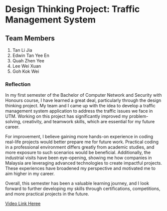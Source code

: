 # Design Thinking Project: Traffic Management System
## Team Members
1. Tan Li Jia
2. Edwin Tan Yee En
3. Quah Zhen Yee
4. Lee Wei Xuan
5. Goh Kok Wei

### Reflection
In my first semester of the Bachelor of Computer Network and Security with Honours course, I have learned a great deal, particularly through the design thinking project. My team and I came up with the idea to develop a traffic management system application to address the traffic issues we face in UTM. Working on this project has significantly improved my problem-solving, creativity, and teamwork skills, which are essential for my future career.

For improvement, I believe gaining more hands-on experience in coding real-life projects would better prepare me for future work. Practical coding in a professional environment differs greatly from academic studies, and more exposure to such scenarios would be beneficial. Additionally, the industrial visits have been eye-opening, showing me how companies in Malaysia are leveraging advanced technologies to create impactful projects. These experiences have broadened my perspective and motivated me to aim higher in my career.

Overall, this semester has been a valuable learning journey, and I look forward to further developing my skills through certifications, competitions, and more practical projects in the future.

[Video Link Heree](https://www.youtube.com/watch?v=QyZCmugC9l0)
